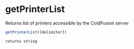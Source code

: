 # getPrinterList

Returns list of printers accessible by the ColdFusion server

```javascript
getPrinterList([delimiter])
```

```javascript
returns string
```
